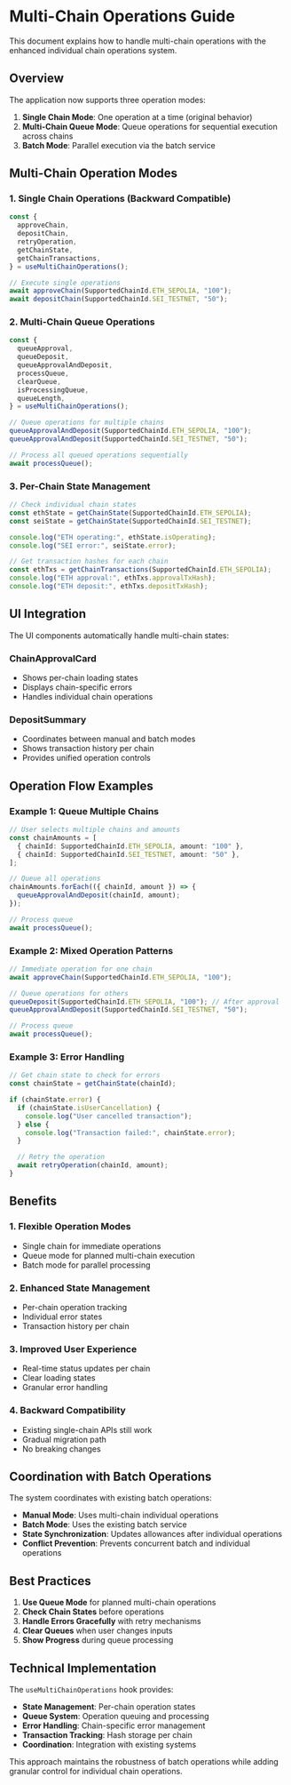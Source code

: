# Multi-Chain Operations Guide

This document explains how to handle multi-chain operations with the enhanced individual chain operations system.

## Overview

The application now supports three operation modes:

1. **Single Chain Mode**: One operation at a time (original behavior)
2. **Multi-Chain Queue Mode**: Queue operations for sequential execution across chains
3. **Batch Mode**: Parallel execution via the batch service

## Multi-Chain Operation Modes

### 1. Single Chain Operations (Backward Compatible)

```typescript
const {
  approveChain,
  depositChain,
  retryOperation,
  getChainState,
  getChainTransactions,
} = useMultiChainOperations();

// Execute single operations
await approveChain(SupportedChainId.ETH_SEPOLIA, "100");
await depositChain(SupportedChainId.SEI_TESTNET, "50");
```

### 2. Multi-Chain Queue Operations

```typescript
const {
  queueApproval,
  queueDeposit,
  queueApprovalAndDeposit,
  processQueue,
  clearQueue,
  isProcessingQueue,
  queueLength,
} = useMultiChainOperations();

// Queue operations for multiple chains
queueApprovalAndDeposit(SupportedChainId.ETH_SEPOLIA, "100");
queueApprovalAndDeposit(SupportedChainId.SEI_TESTNET, "50");

// Process all queued operations sequentially
await processQueue();
```

### 3. Per-Chain State Management

```typescript
// Check individual chain states
const ethState = getChainState(SupportedChainId.ETH_SEPOLIA);
const seiState = getChainState(SupportedChainId.SEI_TESTNET);

console.log("ETH operating:", ethState.isOperating);
console.log("SEI error:", seiState.error);

// Get transaction hashes for each chain
const ethTxs = getChainTransactions(SupportedChainId.ETH_SEPOLIA);
console.log("ETH approval:", ethTxs.approvalTxHash);
console.log("ETH deposit:", ethTxs.depositTxHash);
```

## UI Integration

The UI components automatically handle multi-chain states:

### ChainApprovalCard

- Shows per-chain loading states
- Displays chain-specific errors
- Handles individual chain operations

### DepositSummary

- Coordinates between manual and batch modes
- Shows transaction history per chain
- Provides unified operation controls

## Operation Flow Examples

### Example 1: Queue Multiple Chains

```typescript
// User selects multiple chains and amounts
const chainAmounts = [
  { chainId: SupportedChainId.ETH_SEPOLIA, amount: "100" },
  { chainId: SupportedChainId.SEI_TESTNET, amount: "50" },
];

// Queue all operations
chainAmounts.forEach(({ chainId, amount }) => {
  queueApprovalAndDeposit(chainId, amount);
});

// Process queue
await processQueue();
```

### Example 2: Mixed Operation Patterns

```typescript
// Immediate operation for one chain
await approveChain(SupportedChainId.ETH_SEPOLIA, "100");

// Queue operations for others
queueDeposit(SupportedChainId.ETH_SEPOLIA, "100"); // After approval
queueApprovalAndDeposit(SupportedChainId.SEI_TESTNET, "50");

// Process queue
await processQueue();
```

### Example 3: Error Handling

```typescript
// Get chain state to check for errors
const chainState = getChainState(chainId);

if (chainState.error) {
  if (chainState.isUserCancellation) {
    console.log("User cancelled transaction");
  } else {
    console.log("Transaction failed:", chainState.error);
  }

  // Retry the operation
  await retryOperation(chainId, amount);
}
```

## Benefits

### 1. **Flexible Operation Modes**

- Single chain for immediate operations
- Queue mode for planned multi-chain execution
- Batch mode for parallel processing

### 2. **Enhanced State Management**

- Per-chain operation tracking
- Individual error states
- Transaction history per chain

### 3. **Improved User Experience**

- Real-time status updates per chain
- Clear loading states
- Granular error handling

### 4. **Backward Compatibility**

- Existing single-chain APIs still work
- Gradual migration path
- No breaking changes

## Coordination with Batch Operations

The system coordinates with existing batch operations:

- **Manual Mode**: Uses multi-chain individual operations
- **Batch Mode**: Uses the existing batch service
- **State Synchronization**: Updates allowances after individual operations
- **Conflict Prevention**: Prevents concurrent batch and individual operations

## Best Practices

1. **Use Queue Mode** for planned multi-chain operations
2. **Check Chain States** before operations
3. **Handle Errors Gracefully** with retry mechanisms
4. **Clear Queues** when user changes inputs
5. **Show Progress** during queue processing

## Technical Implementation

The `useMultiChainOperations` hook provides:

- **State Management**: Per-chain operation states
- **Queue System**: Operation queuing and processing
- **Error Handling**: Chain-specific error management
- **Transaction Tracking**: Hash storage per chain
- **Coordination**: Integration with existing systems

This approach maintains the robustness of batch operations while adding granular control for individual chain operations.

